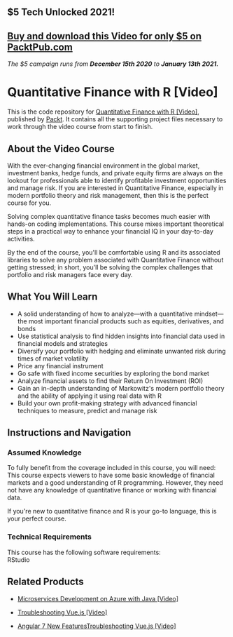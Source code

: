 ## $5 Tech Unlocked 2021!
[Buy and download this Video for only $5 on PacktPub.com](https://www.packtpub.com/product/quantitative-finance-with-r-video/9781789535440)
-----
*The $5 campaign         runs from __December 15th 2020__ to __January 13th 2021.__*

# Quantitative Finance with R [Video]
This is the code repository for [Quantitative Finance with R [Video]](https://www.packtpub.com/big-data-and-business-intelligence/quantitative-finance-r-video?utm_source=github&utm_medium=repository&utm_campaign=9781789535440), published by [Packt](https://www.packtpub.com/?utm_source=github). It contains all the supporting project files necessary to work through the video course from start to finish.
## About the Video Course
With the ever-changing financial environment in the global market, investment banks, hedge funds, and private equity firms are always on the lookout for professionals able to identify profitable investment opportunities and manage risk. If you are interested in Quantitative Finance, especially in modern portfolio theory and risk management, then this is the perfect course for you. 

Solving complex quantitative finance tasks becomes much easier with hands-on coding implementations. This course mixes important theoretical steps in a practical way to enhance your financial IQ in your day-to-day activities.

By the end of the course, you'll be comfortable using R and its associated libraries to solve any problem associated with Quantitative Finance without getting stressed; in short, you'll be solving the complex challenges that portfolio and risk managers face every day.

<H2>What You Will Learn</H2>
<DIV class=book-info-will-learn-text>
<UL>
<LI>A solid understanding of how to analyze—with a quantitative mindset—the most important financial products such as equities, derivatives, and bonds 
<LI>Use statistical analysis to find hidden insights into financial data used in financial models and strategies 
<LI>Diversify your portfolio with hedging and eliminate unwanted risk during times of market volatility 
<LI>Price any financial instrument 
<LI>Go safe with fixed income securities by exploring the bond market 
<LI>Analyze financial assets to find their Return On Investment (ROI) 
<LI>Gain an in-depth understanding of Markowitz's modern portfolio theory and the ability of applying<SPAN style="BACKGROUND-COLOR: transparent"> it using real data with R</SPAN> 
<LI>Build your own profit-making strategy with advanced financial techniques to measure, predict and manage risk </LI></UL></DIV>

## Instructions and Navigation
### Assumed Knowledge
To fully benefit from the coverage included in this course, you will need:<br/>
This course expects viewers to have some basic knowledge of financial markets and a good understanding of R programming. However, they need not have any knowledge of quantitative finance or working with financial data.

If you're new to quantitative finance and R is your go-to language, this is your perfect course.
### Technical Requirements
This course has the following software requirements:<br/>
RStudio

## Related Products
* [Microservices Development on Azure with Java [Video]](https://www.packtpub.com/virtualization-and-cloud/microservices-development-azure-java-video?utm_source=github&utm_medium=repository&utm_campaign=9781789808858)

* [Troubleshooting Vue.js [Video]](https://www.packtpub.com/application-development/troubleshooting-vuejs-video?utm_source=github&utm_medium=repository&utm_campaign=9781788993531)

* [Angular 7 New FeaturesTroubleshooting Vue.js [Video]](https://www.packtpub.com/application-development/troubleshooting-vuejs-video?utm_source=github&utm_medium=repository&utm_campaign=9781788993531)

